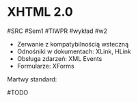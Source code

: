 # XHTML 2.0
#SRC #Sem1 #TIWPR #wykład #w2 

- Zerwanie z kompatybilnością wsteczną
- Odnośniki w dokumentach: XLink, HLink
- Obsługa zdarzeń: XML Events
- Formularze: XForms

Martwy standard:


#TODO 